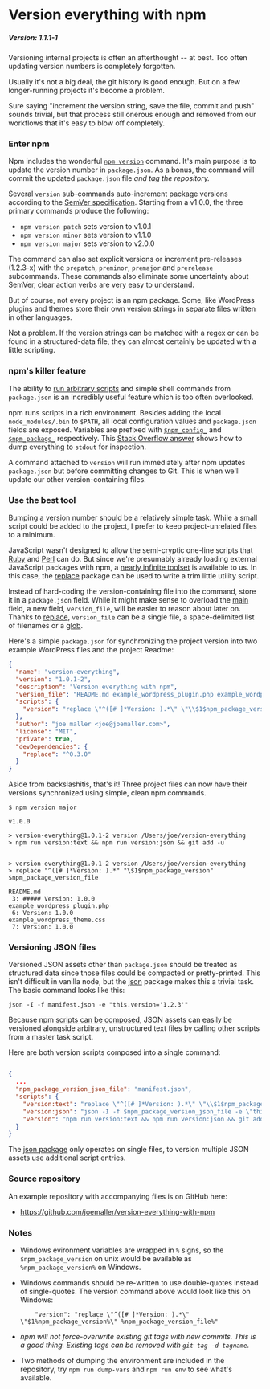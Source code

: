 
# Version everything with npm
##### Version: 1.1.1-1

Versioning internal projects is often an afterthought -- at best. Too often updating version numbers is completely forgotten.

Usually it's not a big deal, the git history is good enough. But on a few longer-running projects it's become a problem.

Sure saying "increment the version string, save the file, commit and push" sounds trivial, but that process still onerous enough and removed from our workflows that it's easy to blow off completely.


### Enter npm 

Npm includes the wonderful [`npm version`][npm version] command. It's main purpose is to update the version number in `package.json`. As a bonus, the command will commit the updated `package.json` file *and tag the repository.*

Several `version` sub-commands auto-increment package versions according to the [SemVer specification][semver]. Starting from a v1.0.0, the three primary commands produce the  following:

* `npm version patch` sets version to v1.0.1
* `npm version minor` sets version to v1.1.0
* `npm version major` sets version to v2.0.0

The command can also set explicit versions or increment pre-releases (1.2.3-x) with the `prepatch`, `preminor`, `premajor` and `prerelease` subcommands. These commands also eliminate some uncertainty about SemVer, clear action verbs are very easy to understand.

But of course, not every project is an npm package. Some, like WordPress plugins and themes store their own version strings in separate files written in other languages. 

Not a problem. If the version strings can be matched with a regex or can be found in a structured-data file, they can almost certainly be updated with a little scripting.

### npm's killer feature

The ability to [run arbitrary scripts][npm scripts] and simple shell commands from `package.json` is an incredibly useful feature which is too often overlooked. 

npm runs scripts in a rich environment. Besides adding the local `node_modules/.bin` to `$PATH`, all local configuration values and `package.json` fields are exposed. Variables are prefixed with [`$npm_config_`][config vars] and [`$npm_package_`][package.json vars] respectively. This [Stack Overflow answer][so] shows how to dump everything to `stdout` for inspection. 

A command attached to `version` will run immediately after npm updates `package.json` but before committing changes to Git. This is when we'll update our other version-containing files.


### Use the best tool

Bumping a version number should be a relatively simple task. While a small script could be added to the project, I prefer to keep project-unrelated files to a minimum.

JavaScript wasn't designed to allow the semi-cryptic one-line scripts that [Ruby][] and [Perl][] can do. But since we're presumably already loading external JavaScript packages with npm, a [nearly infinite toolset][npm] is available to us. In this case, the [replace][] package can be used to write a trim little  utility script.

Instead of hard-coding the version-containing file into the command, store it in a `package.json` field. While it might make sense to overload the [main][] field, a new field, `version_file`, will be easier to reason about later on. Thanks to [replace][], `version_file` can be a single file, a space-delimited list of filenames or a [glob][].

Here's a simple `package.json` for synchronizing the project version into two example WordPress files and the project Readme:

```json
{
  "name": "version-everything",
  "version": "1.0.1-2",
  "description": "Version everything with npm",
  "version_file": "README.md example_wordpress_plugin.php example_wordpress_theme.css",
  "scripts": {
    "version": "replace \"^([# ]*Version: ).*\" \"\\$1$npm_package_version\" $npm_package_version_file && git add -u"
  },
  "author": "joe maller <joe@joemaller.com>",
  "license": "MIT",
  "private": true,
  "devDependencies": {
    "replace": "^0.3.0"
  }
}

```


Aside from backslashitis, that's it! Three project files can now have their versions synchronized using simple, clean npm commands.

```text
$ npm version major

v1.0.0

> version-everything@1.0.1-2 version /Users/joe/version-everything
> npm run version:text && npm run version:json && git add -u


> version-everything@1.0.1-2 version /Users/joe/version-everything
> replace "^([# ]*Version: ).*" "\$1$npm_package_version" $npm_package_version_file

README.md
 3: ##### Version: 1.0.0
example_wordpress_plugin.php
 6: Version: 1.0.0
example_wordpress_theme.css
 7: Version: 1.0.0

```

### Versioning JSON files

Versioned JSON assets other than `package.json` should be treated as structured data since those files could be compacted or pretty-printed. This isn't difficult in vanilla node, but the [json][] package makes this a trivial task. The basic command looks like this:

```text
json -I -f manifest.json -e "this.version='1.2.3'"
```

Because npm [scripts can be composed][compose], JSON assets can easily be versioned alongside arbitrary, unstructured text files by calling other scripts from a master task script.

Here are both version scripts composed into a single command: 

```json

{
  ...
  "npm_package_version_json_file": "manifest.json",
  "scripts": {
    "version:text": "replace \"^([# ]*Version: ).*\" \"\\$1$npm_package_version\" $npm_package_version_file",
    "version:json": "json -I -f $npm_package_version_json_file -e \"this.version='$npm_package_version'\"",
    "version": "npm run version:text && npm run version:json && git add -u"
  }
}

```

The [json package][json] only operates on single files, to version multiple JSON assets use additional script entries.

### Source repository

An example repository with accompanying files is on GitHub here:

* https://github.com/joemaller/version-everything-with-npm

### Notes

* Windows evironment variables are wrapped in `%` signs, so the `$npm_package_version` on unix would be available as `%npm_package_version%` on Windows. 

* Windows commands should be re-written to use double-quotes instead of single-quotes. The version command above would look like this on Windows:
     
          "version": "replace \"^([# ]*Version: ).*\" \"$1%npm_package_version%\" %npm_package_version_file%"


* *npm will not force-overwrite existing git tags with new commits. This is a good thing. Existing tags can be removed with `git tag -d tagname`.*

* Two methods of dumping the environment are included in the repository, try `npm run dump-vars` and `npm run env` to see what's available.







[so]: http://stackoverflow.com/a/19381235/503463
[npm version]: https://docs.npmjs.com/cli/version
[main]: https://docs.npmjs.com/files/package.json#main
[sed]: http://www.grymoire.com/Unix/Sed.html
[semver]: http://semver.org/

[npm scripts]: https://docs.npmjs.com/misc/scripts
[package.json vars]: https://docs.npmjs.com/misc/scripts#packagejson-vars
[config vars]: https://docs.npmjs.com/misc/scripts#configuration
[replace]: https://www.npmjs.com/package/replace

[glob]: https://github.com/isaacs/node-glob
[perl]: http://www.math.harvard.edu/computing/perl/oneliners.txt
[ruby]: http://reference.jumpingmonkey.org/programming_languages/ruby/ruby-one-liners.html
[npm]: https://www.npmjs.com/
[json]: https://www.npmjs.com/package/json
[compose]: https://www.keithcirkel.co.uk/how-to-use-npm-as-a-build-tool/#running-multiple-tasks